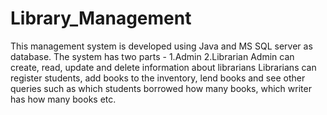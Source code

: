 # Library_Management
This management system is developed using Java and MS SQL server as database. The system has two parts - 
1.Admin 
2.Librarian
Admin can create, read, update and delete information about librarians
Librarians can register students, add books to the inventory, lend books and see other queries such as which students borrowed how many books, which writer has how many books etc.
